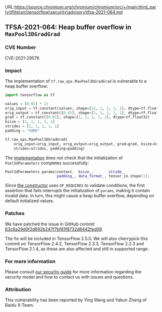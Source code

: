 URL:https://source.chromium.org/chromium/chromium/src/+/main:third_party\tflite\src\tensorflow\security\advisory\tfsa-2021-064.md
## TFSA-2021-064: Heap buffer overflow in `MaxPool3DGradGrad`

### CVE Number
CVE-2021-29576

### Impact
The implementation of `tf.raw_ops.MaxPool3DGradGrad` is vulnerable to a heap
buffer overflow:

```python
import tensorflow as tf

values = [0.01] * 11
orig_input = tf.constant(values, shape=[11, 1, 1, 1, 1], dtype=tf.float32)
orig_output = tf.constant([0.01], shape=[1, 1, 1, 1, 1], dtype=tf.float32)
grad = tf.constant([0.01], shape=[1, 1, 1, 1, 1], dtype=tf.float32)
ksize = [1, 1, 1, 1, 1]
strides = [1, 1, 1, 1, 1]
padding = "SAME"

tf.raw_ops.MaxPool3DGradGrad(
    orig_input=orig_input, orig_output=orig_output, grad=grad, ksize=ksize,
    strides=strides, padding=padding)
```

The
[implementation](https://github.com/tensorflow/tensorflow/blob/596c05a159b6fbb9e39ca10b3f7753b7244fa1e9/tensorflow/core/kernels/pooling_ops_3d.cc#L694-L696)
does not check that the initialization of `Pool3dParameters` completes
successfully:

```cc
Pool3dParameters params{context,  ksize_,       stride_,
                        padding_, data_format_, tensor_in.shape()};
```

Since [the
constructor](https://github.com/tensorflow/tensorflow/blob/596c05a159b6fbb9e39ca10b3f7753b7244fa1e9/tensorflow/core/kernels/pooling_ops_3d.cc#L48-L88)
uses `OP_REQUIRES` to validate conditions, the first assertion that fails
interrupts the initialization of `params`, making it contain invalid data. In
turn, this might cause a heap buffer overflow, depending on default initialized
values.

### Patches
We have patched the issue in GitHub commit
[63c6a29d0f2d692b247f7bf81f8732d6442fad09](https://github.com/tensorflow/tensorflow/commit/63c6a29d0f2d692b247f7bf81f8732d6442fad09).

The fix will be included in TensorFlow 2.5.0. We will also cherrypick this
commit on TensorFlow 2.4.2, TensorFlow 2.3.3, TensorFlow 2.2.3 and TensorFlow
2.1.4, as these are also affected and still in supported range.

### For more information
Please consult [our security
guide](https://github.com/tensorflow/tensorflow/blob/master/SECURITY.md) for
more information regarding the security model and how to contact us with issues
and questions.

### Attribution
This vulnerability has been reported by Ying Wang and Yakun Zhang of Baidu
X-Team.
